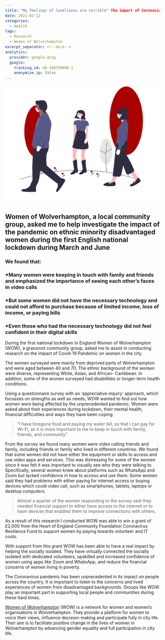 ```yaml
---
title: "My feelings of loneliness are terrible" The impact of Coronavirus on women in Wolverhampton
date: 2021-02-12
categories:
  - Health
tags:
  - Research
  - Women of Wolverhampton
excerpt_separator: <!--more-->
analytics:
  provider: google-gtag
  google:
    tracking_id: UA-168799890-2
    anonymize_ip: false
---
```

![](/assets/images/undraw_social_distancing_2g0u.png)
## Women of Wolverhampton, a local community group, asked me to help investigate the impact of the pandemic on ethnic minority disadvantaged women during the first English national lockdown during March and June

### We found that:
### *Many women were keeping in touch with family and friends and emphasized the importance of seeing each other’s faces in video calls
### *But some women did not have the necessary technology and could not afford to purchase because of limited income, loss of income, or paying bills
### *Even those who had the necessary technology did not feel confident in their digital skills

During the first national lockdown in England Women of Wolverhampton (WOW), a grassroot community group, asked me to assist in conducting research on the impact of Covid-19 Pandemic on women in the city.

The women surveyed were mainly from deprived parts of Wolverhampton and were aged between 40 and 70. The ethnic background of the women were diverse, representing White, Asian, and African- Caribbean. In addition, some of the women surveyed had disabilities or longer-term health conditions.

Using a questionnaire survey with an ‘appreciative inquiry’ approach, which focusses on strengths as well as needs, WOW wanted to find out how women were being affected by the unprecedented pandemic. Women were asked about their experiences during lockdown, their mental health, financial difficulties and ways they have been coping.

> “I have foregone food and paying my water bill, so that I can pay for Wi-Fi, as it is more important to me to keep in touch with family, friends, and community”

From the survey we found many women were video calling friends and family, including friends or family who lived in different countries. We found that some women did not have either the equipment or skills to access and use video apps and services. This was distressing for some of the women since it was felt it was important to visually see who they were talking to  
Specifically, several women knew about platforms such as WhatsApp and Zoom but lacked confidence in how to access and use them. Some women said they had problems with either paying for internet access or buying devices which could video call, such as smartphones, tablets, laptops or desktop computers.

> Almost a quarter of the women responding to the survey said they needed financial support to either have access to the internet or to have devices that enabled them to improve connections with others.

As a result of this research I conducted WOW was able to win a grant of £2,000 from the Heart of England Community Foundation Coronavirus Resilience Fund to support women by paying towards volunteer and IT costs.

With support from this grant WOW has been able to have a real impact by helping the socially isolated. They have virtually connected the socially isolated with dedicated volunteers, upskilled and increased confidence of women using apps like Zoom and WhatsApp, and reduce the financial concerns of women living in poverty.

The Coronavirus pandemic has been unprecedented in its impact on people across the country. It is important to listen to the concerns and lived experiences of women from disadvantaged backgrounds. Groups like WOW play an important part in supporting local people and communities during these hard times.

[Women of Wolverhampton]( http://wowonline.org.uk/) (WOW) is a network for women and women’s organisations in Wolverhampton. They provide a platform for women to voice their views, influence decision-making and participate fully in city life. Their aim is to facilitate positive change in the lives of women in Wolverhampton by advancing gender equality and full participation in city life. 

